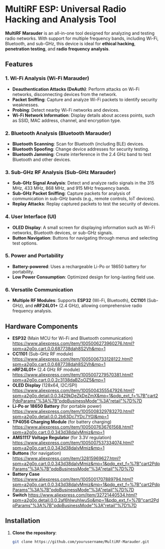 # MultiRF ESP: Universal Radio Hacking and Analysis Tool

**MultiRF Marauder** is an all-in-one tool designed for analyzing and testing radio networks. With support for multiple frequency bands, including Wi-Fi, Bluetooth, and sub-GHz, this device is ideal for **ethical hacking**, **penetration testing**, and **radio frequency analysis**.

## Features

### 1. **Wi-Fi Analysis (Wi-Fi Marauder)**
- **Deauthentication Attacks (DeAuth)**: Perform attacks on Wi-Fi networks, disconnecting devices from the network.
- **Packet Sniffing**: Capture and analyze Wi-Fi packets to identify security weaknesses.
- **Probing**: Detect nearby Wi-Fi networks and devices.
- **Wi-Fi Network Information**: Display details about access points, such as SSID, MAC address, channel, and encryption type.

### 2. **Bluetooth Analysis (Bluetooth Marauder)**
- **Bluetooth Scanning**: Scan for Bluetooth (including BLE) devices.
- **Bluetooth Spoofing**: Change device addresses for security testing.
- **Bluetooth Jamming**: Create interference in the 2.4 GHz band to test Bluetooth and other devices.

### 3. **Sub-GHz RF Analysis (Sub-GHz Marauder)**
- **Sub-GHz Signal Analysis**: Detect and analyze radio signals in the 315 MHz, 433 MHz, 868 MHz, and 915 MHz frequency bands.
- **Sub-GHz Packet Sniffing**: Capture packets for analysis of communication in sub-GHz bands (e.g., remote controls, IoT devices).
- **Replay Attacks**: Replay captured packets to test the security of devices.

### 4. **User Interface (UI)**
- **OLED Display**: A small screen for displaying information such as Wi-Fi networks, Bluetooth devices, or sub-GHz signals.
- **Button Navigation**: Buttons for navigating through menus and selecting test options.

### 5. **Power and Portability**
- **Battery-powered**: Uses a rechargeable Li-Po or 18650 battery for portability.
- **Low Power Consumption**: Optimized design for long-lasting field use.

### 6. **Versatile Communication**
- **Multiple RF Modules**: Supports **ESP32** (Wi-Fi, Bluetooth), **CC1101** (Sub-GHz), and **nRF24L01+** (2.4 GHz), allowing comprehensive radio frequency analysis.

## Hardware Components

- **ESP32** (Main MCU for Wi-Fi and Bluetooth communication)  https://www.aliexpress.com/item/1005006273960276.html?spm=a2g0o.cart.0.0.687738dah8S2Vh&mp=1
- **CC1101** (Sub-GHz RF module)  https://www.aliexpress.com/item/1005006733128122.html?spm=a2g0o.cart.0.0.687738dah8S2Vh&mp=1
- **nRF24L01+** (2.4 GHz RF module) https://www.aliexpress.com/item/1005007279570381.html?spm=a2g0o.cart.0.0.2c3138daBZoOZ5&mp=1
- **OLED Display** (128x64, I2C/SPI) https://www.aliexpress.com/item/1005004355547926.html?spm=a2g0o.detail.0.0.3429kDeZkDeZmX&mp=1&pdp_ext_f=%7B"cart2PdpParams"%3A%7B"pdpBusinessMode"%3A"retail"%7D%7D
- **Li-Po or 18650 Battery** (for portable power) https://www.aliexpress.com/item/1005008329783270.html?spm=a2g0o.detail.0.0.2b63Dc7YDc7YGI&mp=1
- **TP4056 Charging Module** (for battery charging) https://www.aliexpress.com/item/1005007636761568.html?spm=a2g0o.cart.0.0.343d38dalvMmiz&mp=1
- **AMS1117 Voltage Regulator** (for 3.3V regulation) https://www.aliexpress.com/item/1005007537334074.html?spm=a2g0o.cart.0.0.343d38dalvMmiz&mp=1
- **Buttons** (for navigation) https://www.aliexpress.com/item/32815969627.html?spm=a2g0o.cart.0.0.343d38dalvMmiz&mp=1&pdp_ext_f=%7B"cart2PdpParams"%3A%7B"pdpBusinessMode"%3A"retail"%7D%7D
- **Battery Case** https://www.aliexpress.com/item/1005001707889794.html?spm=a2g0o.cart.0.0.343d38dalvMmiz&mp=1&pdp_ext_f=%7B"cart2PdpParams"%3A%7B"pdpBusinessMode"%3A"retail"%7D%7D
- **Switch** https://www.aliexpress.com/item/32721440534.html?spm=a2g0o.detail.0.0.2af6hIwuhIwuSo&mp=1&pdp_ext_f=%7B"cart2PdpParams"%3A%7B"pdpBusinessMode"%3A"retail"%7D%7D

## Installation

1. **Clone the repository**:
   ```bash
   git clone https://github.com/yourusername/MultiRF-Marauder.git
